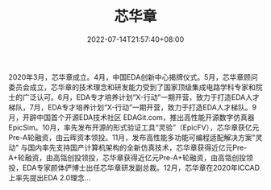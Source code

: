 ﻿---
weight: 
title: "芯华章"
description: "芯华章聚集全球EDA行业精英和尖端科技领域人才，以智能调试、智能编译、智能验证座舱为三大基座，提供全面覆盖数字芯片验证需求的五大产品线，包括：硬件仿真系统、FPGA原型验证系统、智能验证、形式验证以及逻辑仿真，为合作伙伴提供开创性地芯片验证解决方案与专家级顾问服务。 同时，芯华章致力于面向未来的EDA 2.0 软件和智能化电子设计平台的研究与开发，以技术革新加速芯片创新效率，让芯片设计更简单、更普惠。"
date: 2022-07-14T21:57:40+08:00
lastmod: 2022-07-14T16:45:40+08:00
draft: false
authors: ["june"]
featuredImage: "553.jpg"
link: "https://www.x-epic.com/index.html#/zh"
tags: ["芯华章","算力"]
categories: ["navigation"]
navigation: ["算力"]
lightgallery: true
toc: true
pinned: false
recommend: false
recommend1: false
---
2020年3月，芯华章成立。4月，中国EDA创新中心揭牌仪式。5月，芯华章顾问委员会成立，芯华章的技术理念和研发能力受到了国家顶级集成电路学科专家和院士的广泛认可。6月，EDA专才培养计划“X-行动”一期开营，致力于打造EDA人才梯队，7月，EDA专才培养计划“X-行动”一期开营，致力于打造EDA人才梯队。9月，开辟中国首个开源EDA技术社区 EDAGit.com，推出高性能开源数字仿真器EpicSim。10月，率先发布开源的形式验证工具“灵验”（EpicFV），芯华章获亿元Pre-A轮融资，由云晖资本领投。11月，发布高性能多功能可编程适配解决方案"灵动" 与国内率先支持国产计算机架构的全新仿真技术，芯华章获得近亿元Pre-A+轮融资，由高瓴创投领投，芯华章获得近亿元Pre-A+轮融资，由高瓴创投领投，EDA专家颜体俨博士出任芯华章研发副总裁。12月，芯华章在2020年ICCAD上率先提出EDA 2.0理念...

